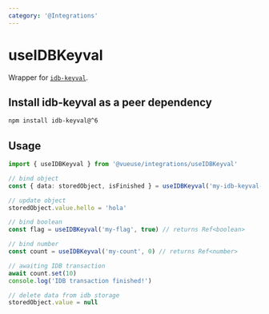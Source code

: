```yaml
---
category: '@Integrations'
---
```


# useIDBKeyval

Wrapper for [`idb-keyval`](https://www.npmjs.com/package/idb-keyval).

## Install idb-keyval as a peer dependency

```bash
npm install idb-keyval@^6
```

## Usage

```ts
import { useIDBKeyval } from '@vueuse/integrations/useIDBKeyval'

// bind object
const { data: storedObject, isFinished } = useIDBKeyval('my-idb-keyval-store', { hello: 'hi', greeting: 'Hello' })

// update object
storedObject.value.hello = 'hola'

// bind boolean
const flag = useIDBKeyval('my-flag', true) // returns Ref<boolean>

// bind number
const count = useIDBKeyval('my-count', 0) // returns Ref<number>

// awaiting IDB transaction
await count.set(10)
console.log('IDB transaction finished!')

// delete data from idb storage
storedObject.value = null
```
